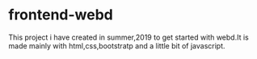# frontend-webd
This project i have created in summer,2019 to get started with webd.It is made mainly with html,css,bootstratp and a little bit of javascript.
